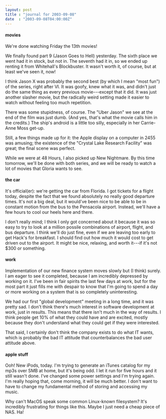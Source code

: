 ```yaml
---
layout: post
title : "journal for 2003-09-08"
date  : "2003-09-08T04:00:00Z"
---
```

<h4>movies</h4>We're done watching Friday the 13th movies!

We finally found part 9 (Jason Goes to Hell) yesterday.  The sixth place we went had it in stock, but not in.  The seventh had it in, so we ended up renting it from Whitehall's Blockbuster.  It wasn't worth it, of course, but at least we've seen it, now!

I think Jason X was probably the second best (by which I mean "most fun") of the series, right after VI.  It was goofy, knew what it was, and didn't just do the same thing as every previous movie---except that it did.  It was just another slasher movie, but the radically weird setting made it easier to watch without feeling too much repetition.

There was some stupidness, of course.  The "Uber Jason" we see at the end of the film was just dumb.  (And yes, that's what the movie calls him in the credits.)  The ship's android is a little too silly, especially in her Carrie-Anne Moss get-up.

Still, a few things made up for it: the Apple display on a computer in 2455 was amusing; the existence of the "Crystal Lake Research Facility" was great; the final scene was perfect. 

While we were at 48 Hours, I also picked up New Nightmare.  By this time tomorrow, we'll be done with both series, and we will be ready to watch a lot of movies that Gloria wants to see.<h4>the car</h4>It's official(er): we're getting the car from Florida.  I got tickets for a flight today, despite the fact that we found absolutely no really good departure times.  It's not a big deal, but it would've been nice to be able to be in constant motion from the bus to the Pensacola airport.  Instead, we'll have a few hours to cool our heels here and there.

I don't really mind; I think I only got concerned about it because it was so easy to try to look at a million possile combinations of airport, flight, and bus departure.  I think we'll do just fine, even if we are leaving too early to get Hack's for breakfast.  I should find out how much it would cost to get driven out to the airport.  It might be nice, relaxing, and worth it---if it's not $300 or something.<h4>work</h4>Implementation of our new finance system moves slowly but (I think) surely.  I am eager to see it completed, because I am incredibly depressed by working on it.  I've been in fair spirits the last few days at work, but for the most part it just fills me with despair to know that I'm going to spend a day or more working on a system that is so completely uninteresting.

We had our first "global development" meeting in a long time, and it was pretty sad.  I don't think there's much interest in software development at work, just in results.  This means that there isn't much in the way of results.  I think people get 10% of what they could have and are excited, mostly because they don't understand what they could get if they were interested.

That said, I certainly don't think the company exists to do what IT wants, which is probably the bad IT attitude that counterbalances the bad user attitude above.<h4>apple stuff</h4>Ooh!  New iPods, today.  I'm trying to generate an iTunes catalog for my mp3s over SMB at home, but it's being odd.  I let it run for five hours and it still wasn't done.  I've changed some power settings and I'm trying again.  I'm really hoping that, come morning, it will be much better.  I don't want to have to change my fundamental method of storing and accessing my music.

Why can't MacOS speak some common Linux-known filesystem?  It's incredibly frustrating for things like this.  Maybe I just need a cheap piece of NAS.  Ha!

